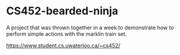 CS452-bearded-ninja
===================

A project that was thrown together in a week to demonstrate how to perform simple actions with the marklin train set.

https://www.student.cs.uwaterloo.ca/~cs452/

